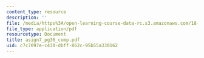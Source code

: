 ```yaml
---
content_type: resource
description: ''
file: /media/https%3A/open-learning-course-data-rc.s3.amazonaws.com/18-996a-simplicity-theory-spring-2004/c7c7097ec430dbff862c95b55a330162_asign7_pg36_comp.pdf
file_type: application/pdf
resourcetype: Document
title: asign7_pg36_comp.pdf
uid: c7c7097e-c430-dbff-862c-95b55a330162
---
```

